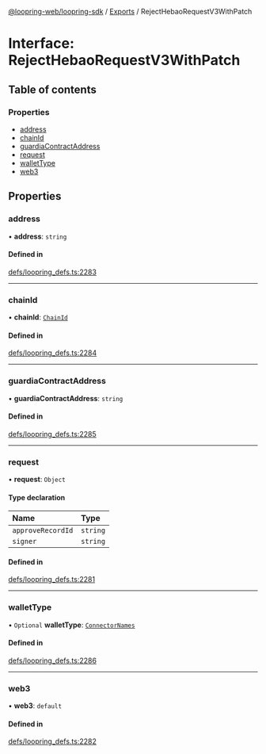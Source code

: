 [@loopring-web/loopring-sdk](../README.md) / [Exports](../modules.md) / RejectHebaoRequestV3WithPatch

# Interface: RejectHebaoRequestV3WithPatch

## Table of contents

### Properties

- [address](RejectHebaoRequestV3WithPatch.md#address)
- [chainId](RejectHebaoRequestV3WithPatch.md#chainid)
- [guardiaContractAddress](RejectHebaoRequestV3WithPatch.md#guardiacontractaddress)
- [request](RejectHebaoRequestV3WithPatch.md#request)
- [walletType](RejectHebaoRequestV3WithPatch.md#wallettype)
- [web3](RejectHebaoRequestV3WithPatch.md#web3)

## Properties

### address

• **address**: `string`

#### Defined in

[defs/loopring_defs.ts:2283](https://github.com/Loopring/loopring_sdk/blob/a4b843d/src/defs/loopring_defs.ts#L2283)

___

### chainId

• **chainId**: [`ChainId`](../enums/ChainId.md)

#### Defined in

[defs/loopring_defs.ts:2284](https://github.com/Loopring/loopring_sdk/blob/a4b843d/src/defs/loopring_defs.ts#L2284)

___

### guardiaContractAddress

• **guardiaContractAddress**: `string`

#### Defined in

[defs/loopring_defs.ts:2285](https://github.com/Loopring/loopring_sdk/blob/a4b843d/src/defs/loopring_defs.ts#L2285)

___

### request

• **request**: `Object`

#### Type declaration

| Name | Type |
| :------ | :------ |
| `approveRecordId` | `string` |
| `signer` | `string` |

#### Defined in

[defs/loopring_defs.ts:2281](https://github.com/Loopring/loopring_sdk/blob/a4b843d/src/defs/loopring_defs.ts#L2281)

___

### walletType

• `Optional` **walletType**: [`ConnectorNames`](../enums/ConnectorNames.md)

#### Defined in

[defs/loopring_defs.ts:2286](https://github.com/Loopring/loopring_sdk/blob/a4b843d/src/defs/loopring_defs.ts#L2286)

___

### web3

• **web3**: `default`

#### Defined in

[defs/loopring_defs.ts:2282](https://github.com/Loopring/loopring_sdk/blob/a4b843d/src/defs/loopring_defs.ts#L2282)
